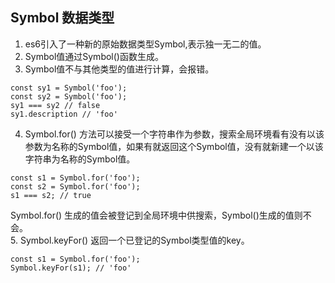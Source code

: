 ## Symbol 数据类型
1. es6引入了一种新的原始数据类型Symbol,表示独一无二的值。
2. Symbol值通过Symbol()函数生成。
3. Symbol值不与其他类型的值进行计算，会报错。
```ecmascript 6
const sy1 = Symbol('foo');
const sy2 = Symbol('foo');
sy1 === sy2 // false
sy1.description // 'foo'
```
4. Symbol.for() 方法可以接受一个字符串作为参数，搜索全局环境看有没有以该参数为名称的Symbol值，如果有就返回这个Symbol值，没有就新建一个以该字符串为名称的Symbol值。
```ecmascript 6
const s1 = Symbol.for('foo');
const s2 = Symbol.for('foo');
s1 === s2; // true
```
Symbol.for() 生成的值会被登记到全局环境中供搜索，Symbol()生成的值则不会。  
5. Symbol.keyFor() 返回一个已登记的Symbol类型值的key。
```ecmascript 6
const s1 = Symbol.for('foo');
Symbol.keyFor(s1); // 'foo'
```